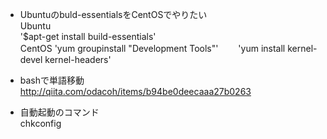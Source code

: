 - Ubuntuのbuld-essentialsをCentOSでやりたい  
Ubuntu  
'$apt-get install build-essentials'  
CentOS
'yum groupinstall "Development Tools"'　　
'yum install kernel-devel kernel-headers'

- bashで単語移動  
http://qiita.com/odacoh/items/b94be0deecaaa27b0263

- 自動起動のコマンド  
chkconfig
